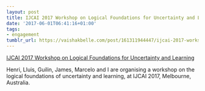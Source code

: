 ```yaml
---
layout: post
title: IJCAI 2017 Workshop on Logical Foundations for Uncertainty and Learning
date: '2017-06-01T06:41:16+01:00'
tags:
- engagement
tumblr_url: https://vaishakbelle.com/post/161311944447/ijcai-2017-workshop-on-logical-foundations-for
---
```

[IJCAI 2017 Workshop on Logical Foundations for Uncertainty and Learning](http://homepages.inf.ed.ac.uk/vbelle/workshops/lfu17/)  

Henri, Lluis, Guilin, James, Marcelo and I are organising a workshop on the logical foundations of uncertainty and learning, at IJCAI 2017, Melbourne, Australia.

